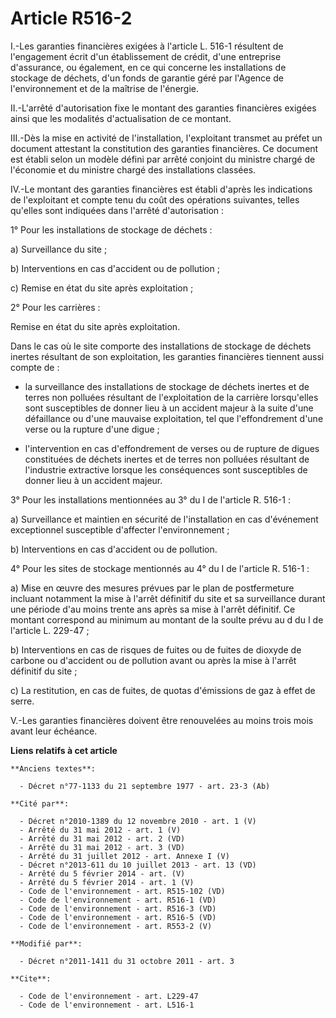 # Article R516-2

I.-Les garanties financières exigées à l'article L. 516-1 résultent de l'engagement écrit d'un établissement de crédit, d'une
entreprise d'assurance, ou également, en ce qui concerne les installations de stockage de déchets, d'un fonds de garantie
géré par l'Agence de l'environnement et de la maîtrise de l'énergie. 

II.-L'arrêté d'autorisation fixe le montant des garanties financières exigées ainsi que les modalités d'actualisation de ce
montant. 

III.-Dès la mise en activité de l'installation, l'exploitant transmet au préfet un document attestant la constitution des
garanties financières. Ce document est établi selon un modèle défini par arrêté conjoint du ministre chargé de l'économie et
du ministre chargé des installations classées. 

IV.-Le montant des garanties financières est établi d'après les indications de l'exploitant et compte tenu du coût des
opérations suivantes, telles qu'elles sont indiquées dans l'arrêté d'autorisation : 

1° Pour les installations de stockage de déchets : 

a) Surveillance du site ; 

b) Interventions en cas d'accident ou de pollution ; 

c) Remise en état du site après exploitation ; 

2° Pour les carrières : 

Remise en état du site après exploitation. 

Dans le cas où le site comporte des installations de stockage de déchets inertes résultant de son exploitation, les garanties
financières tiennent aussi compte de :

- la surveillance des installations de stockage de déchets inertes et de terres non polluées résultant de l'exploitation de
la carrière lorsqu'elles sont susceptibles de donner lieu à un accident majeur à la suite d'une défaillance ou d'une mauvaise
exploitation, tel que l'effondrement d'une verse ou la rupture d'une digue ;

- l'intervention en cas d'effondrement de verses ou de rupture de digues constituées de déchets inertes et de terres non
polluées résultant de l'industrie extractive lorsque les conséquences sont susceptibles de donner lieu à un accident majeur. 

3° Pour les installations mentionnées au 3° du I de l'article R. 516-1 : 

a) Surveillance et maintien en sécurité de l'installation en cas d'événement exceptionnel susceptible d'affecter
l'environnement ; 

b) Interventions en cas d'accident ou de pollution. 

4° Pour les sites de stockage mentionnés au 4° du I de l'article R. 516-1 : 

a) Mise en œuvre des mesures prévues par le plan de postfermeture incluant notamment la mise à l'arrêt définitif du site et
sa surveillance durant une période d'au moins trente ans après sa mise à l'arrêt définitif. Ce montant correspond au minimum
au montant de la soulte prévu au d du I de l'article L. 229-47 ; 

b) Interventions en cas de risques de fuites ou de fuites de dioxyde de carbone ou d'accident ou de pollution avant ou après
la mise à l'arrêt définitif du site ; 

c) La restitution, en cas de fuites, de quotas d'émissions de gaz à effet de serre. 

V.-Les garanties financières doivent être renouvelées au moins trois mois avant leur échéance.

**Liens relatifs à cet article**

	**Anciens textes**:

	  - Décret n°77-1133 du 21 septembre 1977 - art. 23-3 (Ab)

	**Cité par**:

	  - Décret n°2010-1389 du 12 novembre 2010 - art. 1 (V)
	  - Arrêté du 31 mai 2012 - art. 1 (V)
	  - Arrêté du 31 mai 2012 - art. 2 (VD)
	  - Arrêté du 31 mai 2012 - art. 3 (VD)
	  - Arrêté du 31 juillet 2012 - art. Annexe I (V)
	  - Décret n°2013-611 du 10 juillet 2013 - art. 13 (VD)
	  - Arrêté du 5 février 2014 - art. (V)
	  - Arrêté du 5 février 2014 - art. 1 (V)
	  - Code de l'environnement - art. R515-102 (VD)
	  - Code de l'environnement - art. R516-1 (VD)
	  - Code de l'environnement - art. R516-3 (VD)
	  - Code de l'environnement - art. R516-5 (VD)
	  - Code de l'environnement - art. R553-2 (V)

	**Modifié par**:

	  - Décret n°2011-1411 du 31 octobre 2011 - art. 3

	**Cite**:

	  - Code de l'environnement - art. L229-47
	  - Code de l'environnement - art. L516-1
